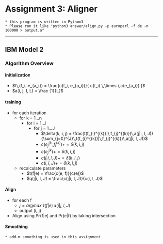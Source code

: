
# Assignment 3: Aligner
	* this program is written in Python3
	* Please run it like "python3 answer/align.py -p europarl -f de -n 100000 > output.a"
------------------

## IBM Model 2

### Algorithm Overview
#### initialization
* $t\,(f_i, e_{a_i}) = \frac{c(f_i, e_{a_i})}{ c(f_i) \,\times \,c(e_{a_i}) }$
* $a(i, j, I, L) = \frac {1}{L}$

	
#### training
* for each iteration
	* for k = 1...n
		* for i = 1...I
			* for j = 1...J
				* $\delta(k, i, j) = \frac{t(f_{i}^{(k)}|\,f_{j}^{(k)})\,a(j|i, I, J)}{\sum_{j=0}^{J}\,t(f_{i}^{(k)}|\,f_{j}^{(k)})\,a(j|i, I, J)}$
				* $c(e_{j}^{(k}, f_{i}^{(k)}) += \delta(k, i, j)$
				* $c(e_{j}^{(k}) += \delta(k, i, j)$
				* $c(j|i, I, J) += \delta(k, i, j)$
				* $c(i, I, J) += \delta(k, i, j)$
	* recalculate parameters
		* $t(f|e) = \frac{c(e, f)}{c(e)}$
		* $q(j|i, I, J) = \frac{c(j|i, I, J)}{c(i, I, J}$

#### Align
* for each f
	* $j = argmax \,\,t(f|e) \, a(i | j, I, J)$
	* output (i, j)
* Align using Pr(f|e) and Pr(e|f) by taking intersection


#### Smoothing
	* add-n smoothing is used in this assignment




